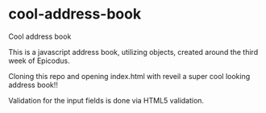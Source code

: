 cool-address-book
=================

Cool address book

This is a javascript address book, utilizing objects, created around the third week of Epicodus.

Cloning this repo and opening index.html with reveil a super cool looking address book!!

Validation for the input fields is done via HTML5 validation.
